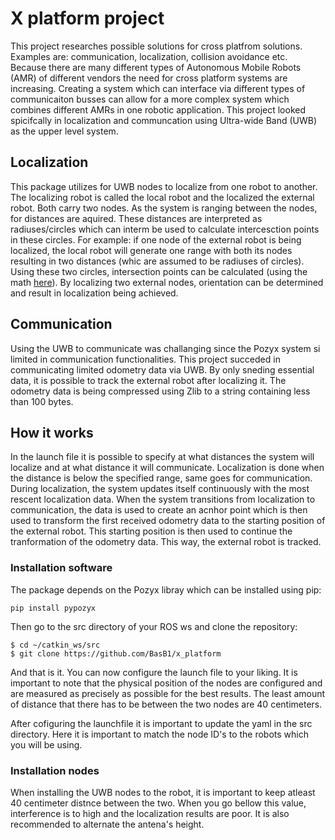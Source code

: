 # X platform project
This project researches possible solutions for cross platfrom solutions. Examples are: communication, localization, collision avoidance etc. Because there are many different types of Autonomous Mobile Robots (AMR) of different vendors the need for cross platform systems are increasing. Creating a system which can interface via different types of communicaiton busses can allow for a more complex system which combines different AMRs in one robotic application. This project looked spicifcally in localization and communcation using Ultra-wide Band (UWB) as the upper level system.

## Localization
This package utilizes for UWB nodes to localize from one robot to another. The localizing robot is called the local robot and the localized the external robot. Both carry two nodes. As the system is ranging between the nodes, for distances are aquired. These distances are interpreted as radiuses/circles which can interm be used to calculate intercesction points in these circles. For example: if one node of the external robot is being localized, the local robot will generate one range with both its nodes resulting in two distances (whic are assumed to be radiuses of circles). Using these two circles, intersection points can be calculated (using the math [here](http://www.ambrsoft.com/TrigoCalc/Circles2/circle2intersection/CircleCircleIntersection.htm)). By localizing two external nodes, orientation can be determined and result in localization being achieved.

## Communication
Using the UWB to communicate was challanging since the Pozyx system si limited in communication functionalities. This project succeded in communicating limited odometry data via UWB. By only sneding essential data, it is possible to track the external robot after localizing it. The odometry data is being compressed using Zlib to a string containing less than 100 bytes. 

## How it works
In the launch file it is possible to specify at what distances the system will localize and at what distance it will communicate. Localization is done when the distance is below the specified range, same goes for communication. During localization, the system updates itself continuously with the most rescent localization data. When the system transitions from localization to communication, the data is used to create an acnhor point which is then used to transform the first received odometry data to the starting position of the external robot. This starting position is then used to continue the tranformation of the odometry data. This way, the external robot is tracked.

### Installation software
The package depends on the Pozyx libray which can be installed using pip:
```
pip install pypozyx
```
Then go to the src directory of your ROS ws and clone the repository:
```
$ cd ~/catkin_ws/src
$ git clone https://github.com/BasB1/x_platform
```
And that is it. You can now configure the launch file to your liking. It is important to note that the physical position of the nodes are configured and are measured as precisely as possible for the best results. The least amount of distance that there has to be between the two nodes are 40 centimeters.

After cofiguring the launchfile it is important to update the yaml in the src directory. Here it is important to match the node ID's to the robots which you will be using.

### Installation nodes
When installing the UWB nodes to the robot, it is important to keep atleast 40 centimeter distnce between the two. When you go bellow this value, interference is to high and the localization results are poor. It is also recommended to alternate the antena's height.
